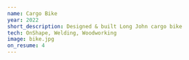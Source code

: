 ```yaml
---
name: Cargo Bike
year: 2022
short_description: Designed & built Long John cargo bike
tech: OnShape, Welding, Woodworking
image: bike.jpg
on_resume: 4 
---
```

